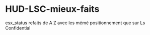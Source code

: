 # HUD-LSC-mieux-faits
esx_status refaits de A Z avec les mémé positionnement que sur Ls Confidential   
